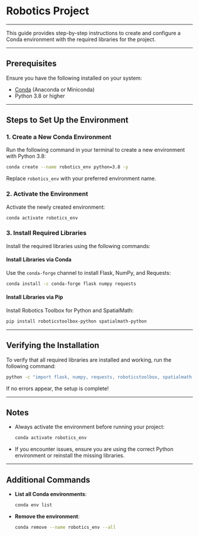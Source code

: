# Robotics Project 

---

This guide provides step-by-step instructions to create and configure a Conda environment with the required libraries for the project.

---

## Prerequisites

Ensure you have the following installed on your system:
- [Conda](https://docs.conda.io/en/latest/miniconda.html) (Anaconda or Miniconda)
- Python 3.8 or higher

---

## Steps to Set Up the Environment

### 1. Create a New Conda Environment
Run the following command in your terminal to create a new environment with Python 3.8:
```bash
conda create --name robotics_env python=3.8 -y
```
Replace `robotics_env` with your preferred environment name.

### 2. Activate the Environment
Activate the newly created environment:
```bash
conda activate robotics_env
```

### 3. Install Required Libraries
Install the required libraries using the following commands:

#### Install Libraries via Conda
Use the `conda-forge` channel to install Flask, NumPy, and Requests:
```bash
conda install -c conda-forge flask numpy requests
```

#### Install Libraries via Pip
Install Robotics Toolbox for Python and SpatialMath:
```bash
pip install roboticstoolbox-python spatialmath-python
```

---

## Verifying the Installation
To verify that all required libraries are installed and working, run the following command:
```bash
python -c "import flask, numpy, requests, roboticstoolbox, spatialmath; print('All libraries are installed successfully')"
```

If no errors appear, the setup is complete!

---

## Notes
- Always activate the environment before running your project:
  ```bash
  conda activate robotics_env
  ```
- If you encounter issues, ensure you are using the correct Python environment or reinstall the missing libraries.

---

## Additional Commands
- **List all Conda environments**:
  ```bash
  conda env list
  ```
- **Remove the environment**:
  ```bash
  conda remove --name robotics_env --all
  ```
